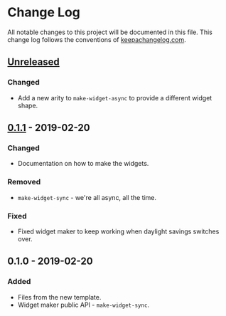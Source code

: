 # Change Log
All notable changes to this project will be documented in this file. This change log follows the conventions of [keepachangelog.com](http://keepachangelog.com/).

## [Unreleased]
### Changed
- Add a new arity to `make-widget-async` to provide a different widget shape.

## [0.1.1] - 2019-02-20
### Changed
- Documentation on how to make the widgets.

### Removed
- `make-widget-sync` - we're all async, all the time.

### Fixed
- Fixed widget maker to keep working when daylight savings switches over.

## 0.1.0 - 2019-02-20
### Added
- Files from the new template.
- Widget maker public API - `make-widget-sync`.

[Unreleased]: https://github.com/your-name/ziggurat/compare/0.1.1...HEAD
[0.1.1]: https://github.com/your-name/ziggurat/compare/0.1.0...0.1.1
